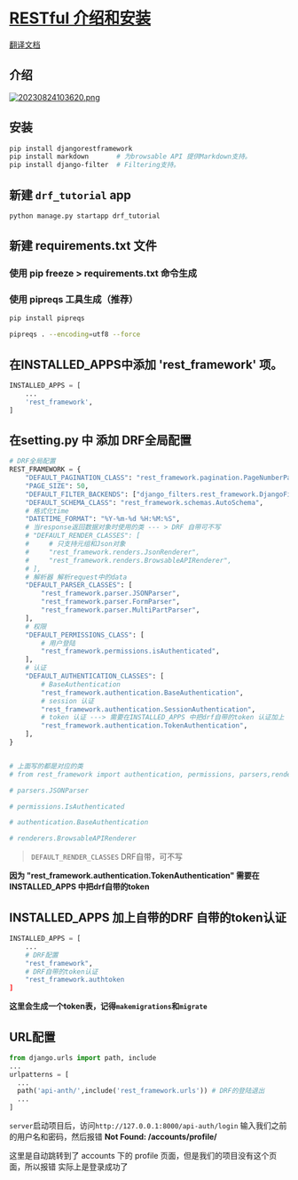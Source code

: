 # [RESTful 介绍和安装](https://www.django-rest-framework.org/#requirements)

[翻译文档](https://q1mi.github.io/Django-REST-framework-documentation/#_5)


## 介绍
[![20230824103620.png](https://i.postimg.cc/SszZvrS4/20230824103620.png)](https://postimg.cc/5YbqH8QK)


## 安装
```sh
pip install djangorestframework
pip install markdown       # 为browsable API 提供Markdown支持。
pip install django-filter  # Filtering支持。
```

## 新建 `drf_tutorial` app
```sh
python manage.py startapp drf_tutorial
```

## 新建 requirements.txt 文件
### 使用 pip freeze > requirements.txt 命令生成

### 使用 pipreqs 工具生成（推荐）
```sh
pip install pipreqs

pipreqs . --encoding=utf8 --force
```

## 在INSTALLED_APPS中添加 'rest_framework' 项。
```py
INSTALLED_APPS = [
    ...
    'rest_framework',
]
```

## 在setting.py 中 添加 DRF全局配置
```python
# DRF全局配置
REST_FRAMEWORK = {
    "DEFAULT_PAGINATION_CLASS": "rest_framework.pagination.PageNumberPagination",
    "PAGE_SIZE": 50,
    "DEFAULT_FILTER_BACKENDS": ["django_filters.rest_framework.DjangoFilterBackend"],
    "DEFAULT_SCHEMA_CLASS": "rest_framework.schemas.AutoSchema",
    # 格式化time
    "DATETIME_FORMAT": "%Y-%m-%d %H:%M:%S",
    # 当response返回数据对象时使用的类 --- > DRF 自带可不写
    # "DEFAULT_RENDER_CLASSES": [
    #     # 只支持元组和Json对象
    #     "rest_framework.renders.JsonRenderer",
    #     "rest_framework.renders.BrowsableAPIRenderer",
    # ],
    # 解析器 解析request中的data
    "DEFAULT_PARSER_CLASSES": [
        "rest_framework.parser.JSONParser",
        "rest_framework.parser.FormParser",
        "rest_framework.parser.MultiPartParser",
    ],
    # 权限
    "DEFAULT_PERMISSIONS_CLASS": [
        # 用户登陆
        "rest_framework.permissions.isAuthenticated",
    ],
    # 认证
    "DEFAULT_AUTHENTICATION_CLASSES": [
        # BaseAuthentication
        "rest_framework.authentication.BaseAuthentication",
        # session 认证
        "rest_framework.authentication.SessionAuthentication",
        # token 认证 ---> 需要在INSTALLED_APPS 中把drf自带的token 认证加上
        "rest_framework.authentication.TokenAuthentication",
    ],
}


# 上面写的都是对应的类
# from rest_framework import authentication, permissions, parsers,renderers

# parsers.JSONParser

# permissions.IsAuthenticated

# authentication.BaseAuthentication

# renderers.BrowsableAPIRenderer
```

> `DEFAULT_RENDER_CLASSES` DRF自带，可不写


**因为 "rest_framework.authentication.TokenAuthentication" 需要在INSTALLED_APPS 中把drf自带的token**

## INSTALLED_APPS 加上自带的DRF 自带的token认证
```python
INSTALLED_APPS = [
    ...
    # DRF配置
    "rest_framework",
    # DRF自带的token认证
    "rest_framework.authtoken
]
```

**这里会生成一个token表，记得`makemigrations`和`migrate`**

## URL配置
```python
from django.urls import path, include
...
urlpatterns = [
  ...
  path('api-anth/',include('rest_framework.urls')) # DRF的登陆退出
  ...
]
```

`server`启动项目后，访问`http://127.0.0.1:8000/api-auth/login`
输入我们之前的用户名和密码，然后报错 **Not Found: /accounts/profile/**

这里是自动跳转到了 accounts 下的 profile 页面，但是我们的项目没有这个页面，所以报错
实际上是登录成功了